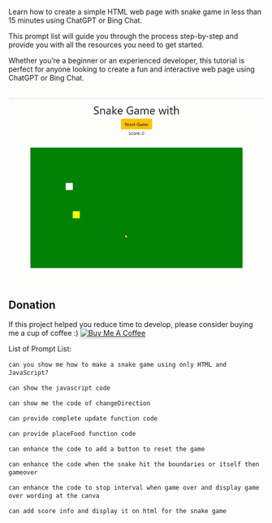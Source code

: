 
Learn how to create a simple HTML web page with snake game in less than 15 minutes using ChatGPT or Bing Chat. 

This prompt list will guide you through the process step-by-step and provide you with all the resources you need to get started. 

Whether you’re a beginner or an experienced developer, this tutorial is perfect for anyone looking to create a fun and interactive web page using ChatGPT or Bing Chat.

<img src="https://github.com/ongyishen/chatgpt_snakegame//blob/main/screenshot.gif?raw=true" />

## Donation

If this project helped you reduce time to develop, please consider buying me a cup of coffee :)
<a href="https://www.buymeacoffee.com/ongyishen" 
target="_blank">
<img src="https://www.buymeacoffee.com/assets/img/custom_images/orange_img.png" 
alt="Buy Me A Coffee" style="height: 41px !important;width: 174px !important;box-shadow: 0px 3px 2px 0px rgba(190, 190, 190, 0.5) !important;-webkit-box-shadow: 0px 3px 2px 0px rgba(190, 190, 190, 0.5) !important;" ></a>

List of Prompt List:
```
can you show me how to make a snake game using only HTML and JavaScript?
```
```
can show the javascript code
```
```
can show me the code of changeDirection
```
```
can provide complete update function code
```
```
can provide placeFood function code
```
```
can enhance the code to add a button to reset the game
```
```
can enhance the code when the snake hit the boundaries or itself then gameover
```
```
can enhance the code to stop interval when game over and display game over wording at the canva
```
```
can add score info and display it on html for the snake game
```

